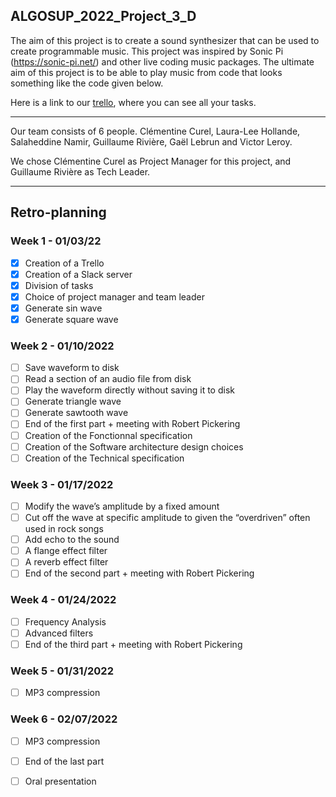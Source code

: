 ## ALGOSUP_2022_Project_3_D

The aim of this project is to create a sound synthesizer that can be used to create programmable music. 
This project was inspired by Sonic Pi (https://sonic-pi.net/) and other live coding music packages. 
The ultimate aim of this project is to be able to play music from code that looks something like the code given below.

Here is a link to our [trello](https://trello.com/invite/b/Dlhygf5L/56e58689f9569317c5e523aa5f6a8c66/algosup2022project3d), where you can see all your tasks.

<hr>

Our team consists of 6 people. Clémentine Curel, Laura-Lee Hollande, Salaheddine Namir, Guillaume Rivière, Gaël Lebrun and Victor Leroy.

We chose Clémentine Curel as Project Manager for this project, and Guillaume Rivière as Tech Leader.

<hr>

## Retro-planning

###  Week 1 - 01/03/22

- [x] Creation of a Trello
- [x] Creation of a Slack server
- [x] Division of tasks
- [x] Choice of project manager and team leader
- [x] Generate sin wave
- [x] Generate square wave

### Week 2 - 01/10/2022

- [ ] Save waveform to disk
- [ ] Read a section of an audio file from disk
- [ ] Play the waveform directly without saving it to disk
- [ ] Generate triangle wave
- [ ] Generate sawtooth wave
- [ ] End of the first part + meeting with Robert Pickering
- [ ] Creation of the Fonctionnal specification
- [ ] Creation of the Software architecture design choices
- [ ] Creation of the Technical specification

### Week 3 - 01/17/2022

- [ ] Modify the wave’s amplitude by a fixed amount
- [ ] Cut off the wave at specific amplitude to given the “overdriven” often used in rock songs
- [ ] Add echo to the sound
- [ ] A flange effect filter
- [ ] A reverb effect filter
- [ ] End of the second part + meeting with Robert Pickering

### Week 4 - 01/24/2022

- [ ] Frequency Analysis 
- [ ] Advanced filters
- [ ] End of the third part + meeting with Robert Pickering

### Week 5 - 01/31/2022

- [ ] MP3 compression

### Week 6 - 02/07/2022

- [ ] MP3 compression
- [ ] End of the last part
- [ ] Oral presentation


